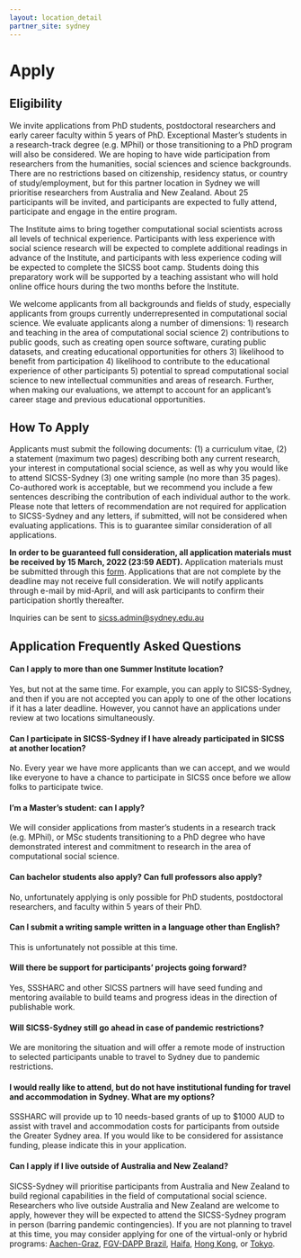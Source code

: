 ```yaml
---
layout: location_detail
partner_site: sydney
---
```


# Apply

## Eligibility

We invite applications from PhD students, postdoctoral researchers and early career faculty within 5 years of PhD. Exceptional Master’s students in a research-track degree (e.g. MPhil) or those transitioning to a PhD program will also be considered. We are hoping to have wide participation from researchers from the humanities, social sciences and science backgrounds. There are no restrictions based on citizenship, residency status, or country of study/employment, but for this partner location in Sydney we will prioritise researchers from Australia and New Zealand. About 25 participants will be invited, and participants are expected to fully attend, participate and engage in the entire program.

The Institute aims to bring together computational social scientists across all levels of technical experience. Participants with less experience with social science research will be expected to complete additional readings in advance of the Institute, and participants with less experience coding will be expected to complete the SICSS boot camp. Students doing this preparatory work will be supported by a teaching assistant who will hold online office hours during the two months before the Institute.

We welcome applicants from all backgrounds and fields of study, especially applicants from groups currently underrepresented in computational social science. We evaluate applicants along a number of dimensions: 1) research and teaching in the area of computational social science 2) contributions to public goods, such as creating open source software, curating public datasets, and creating educational opportunities for others 3) likelihood to benefit from participation 4) likelihood to contribute to the educational experience of other participants 5) potential to spread computational social science to new intellectual communities and areas of research. Further, when making our evaluations, we attempt to account for an applicant’s career stage and previous educational opportunities.

## How To Apply

Applicants must submit the following documents: (1) a curriculum vitae, (2) a statement (maximum two pages) describing both any current research, your interest in computational social science, as well as why you would like to attend SICSS-Sydney (3) one writing sample (no more than 35 pages). Co-authored work is acceptable, but we recommend you include a few sentences describing the contribution of each individual author to the work. Please note that letters of recommendation are not required for application to SICSS-Sydney and any letters, if submitted, will not be considered when evaluating applications. This is to guarantee similar consideration of all applications.

**In order to be guaranteed full consideration, all application materials must be received by 15 March, 2022 (23:59 AEDT).** Application materials must be submitted through this [form](https://forms.gle/PzJi2rRWzTsG4art9). Applications that are not complete by the deadline may not receive full consideration. We will notify applicants through e-mail by mid-April, and will ask participants to confirm their participation shortly thereafter.

Inquiries can be sent to sicss.admin@sydney.edu.au

## Application Frequently Asked Questions

#### Can I apply to more than one Summer Institute location?

Yes, but not at the same time. For example, you can apply to SICSS-Sydney, and then if you are not accepted you can apply to one of the other locations if it has a later deadline. However, you cannot have an applications under review at two locations simultaneously.

#### Can I participate in SICSS-Sydney if I have already participated in SICSS at another location?

No. Every year we have more applicants than we can accept, and we would like everyone to have a chance to participate in SICSS once before we allow folks to participate twice.

#### I’m a Master’s student: can I apply?

We will consider applications from master’s students in a research track (e.g. MPhil), or MSc students transitioning to a PhD degree who have demonstrated interest and commitment to research in the area of computational social science.

#### Can bachelor students also apply? Can full professors also apply?

No, unfortunately applying is only possible for PhD students, postdoctoral researchers, and faculty within 5 years of their PhD.

#### Can I submit a writing sample written in a language other than English?

This is unfortunately not possible at this time.

#### Will there be support for participants’ projects going forward?

Yes, SSSHARC and other SICSS partners will have seed funding and mentoring available to build teams and progress ideas in the direction of publishable work.

#### Will SICSS-Sydney still go ahead in case of pandemic restrictions?

We are monitoring the situation and will offer a remote mode of instruction to selected participants unable to travel to Sydney due to pandemic restrictions.

#### I would really like to attend, but do not have institutional funding for travel and accommodation in Sydney. What are my options?

SSSHARC will provide up to 10 needs-based grants of up to $1000 AUD to assist with travel and accommodation costs for participants from outside the Greater Sydney area. If you would like to be considered for assistance funding, please indicate this in your application.

#### Can I apply if I live outside of Australia and New Zealand?
SICSS-Sydney will prioritise participants from Australia and New Zealand to build regional capabilities in the field of computational social science. Researchers who live outside Australia and New Zealand are welcome to apply, however they will be expected to attend the SICSS-Sydney program in person (barring pandemic contingencies). If you are not planning to travel at this time, you may consider applying for one of the virtual-only or hybrid programs: [Aachen-Graz](https://sicss.io/2022/aachen-graz/), [FGV-DAPP Brazil](https://sicss.io/2022/fgv-dapp-brazil/), [Haifa](https://sicss.io/2022/haifa/), [Hong Kong](https://sicss.io/2022/hong-kong/), or [Tokyo](https://sicss.io/2022/tokyo/).
